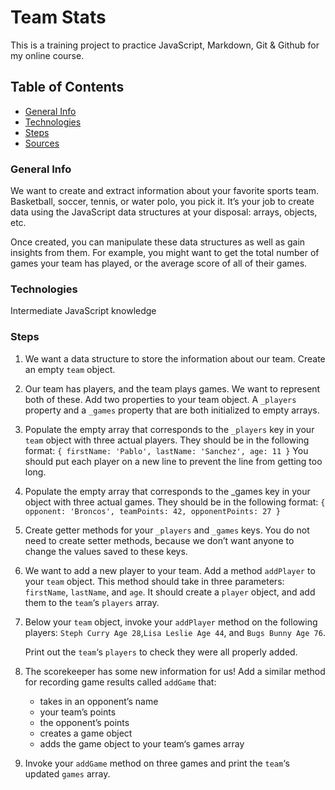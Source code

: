 # Team Stats

This is a training project to practice JavaScript, Markdown, Git & Github for my online course.

## Table of Contents

+ [General Info](#General-Info)
+ [Technologies](#Technologies)
+ [Steps](#Steps)
+ [Sources](#Sources)

### General Info

We want to create and extract information about your favorite sports team. Basketball, soccer, tennis, or water polo, you pick it. It’s your job to create data using the JavaScript data structures at your disposal: arrays, objects, etc.

Once created, you can manipulate these data structures as well as gain insights from them. For example, you might want to get the total number of games your team has played, or the average score of all of their games.

### Technologies

Intermediate JavaScript knowledge

### Steps

1. We want a data structure to store the information about our team. Create an empty `team` object.
2. Our team has players, and the team plays games. We want to represent both of these. Add two properties to your team object. A `_players` property and a `_games` property that are both initialized to empty arrays.
3. Populate the empty array that corresponds to the `_players` key in your `team` object with three actual players. They should be in the following format:
    `{
    firstName: 'Pablo',
    lastName: 'Sanchez',
     age: 11
    }`
    You should put each player on a new line to prevent the line from getting too long.
4. Populate the empty array that corresponds to the _games key in your object with three actual games. They should be in the following format:
    `{
    opponent: 'Broncos',
    teamPoints: 42,
    opponentPoints: 27
    }`
5. Create getter methods for your `_players` and `_games` keys. You do not need to create setter methods, because we don’t want anyone to change the values saved to these keys.
6. We want to add a new player to your team. Add a method `addPlayer` to your `team` object. This method should take in three parameters: `firstName`, `lastName`, and `age`. It should create a `player` object, and add them to the `team`‘s `players` array.
7. Below your `team` object, invoke your `addPlayer` method on the following players: `Steph Curry Age 28`,`Lisa Leslie Age 44`, and `Bugs Bunny Age 76`.

    Print out the `team`‘s `players` to check they were all properly added.
8. The scorekeeper has some new information for us! Add a similar method for recording game results called `addGame` that:

    + takes in an opponent’s name
    + your team’s points
    + the opponent’s points
    + creates a game object
    + adds the game object to your team‘s games array

9. Invoke your `addGame` method on three games and print the `team`‘s updated `games` array.
